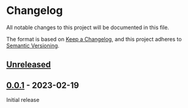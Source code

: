 # Changelog
All notable changes to this project will be documented in this file.

The format is based on [Keep a Changelog](https://keepachangelog.com/en/1.0.0/),
and this project adheres to [Semantic Versioning](https://semver.org/spec/v2.0.0.html).

## [Unreleased]

## [0.0.1] - 2023-02-19

Initial release

[Unreleased]: https://github.com/fmatter/humidifier/compare/v0.0.1...HEAD
[0.0.1]: https://github.com/fmatter/humidifier/compare/v0.0.1...v0.0.1